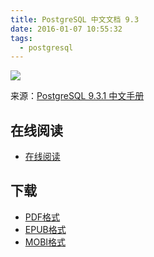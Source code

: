 ```yaml
---
title: PostgreSQL 中文文档 9.3
date: 2016-01-07 10:55:32
tags:
  - postgresql
---
```


![](https://ek8whxe.cloudimg.io/s/width/226/https://www.gitbook.com/cover/book/wizardforcel/postgresql-doc.jpg)

来源：[PostgreSQL 9.3.1 中文手册](http://www.postgres.cn/docs/9.3/)

<!--more-->

## 在线阅读 ##

+ [在线阅读](https://www.gitbook.com/book/wizardforcel/postgresql-doc/details)

## 下载 ##

+ [PDF格式](https://www.gitbook.com/download/pdf/book/wizardforcel/postgresql-doc)
+ [EPUB格式](https://www.gitbook.com/download/epub/book/wizardforcel/postgresql-doc)
+ [MOBI格式](https://www.gitbook.com/download/mobi/book/wizardforcel/postgresql-doc)